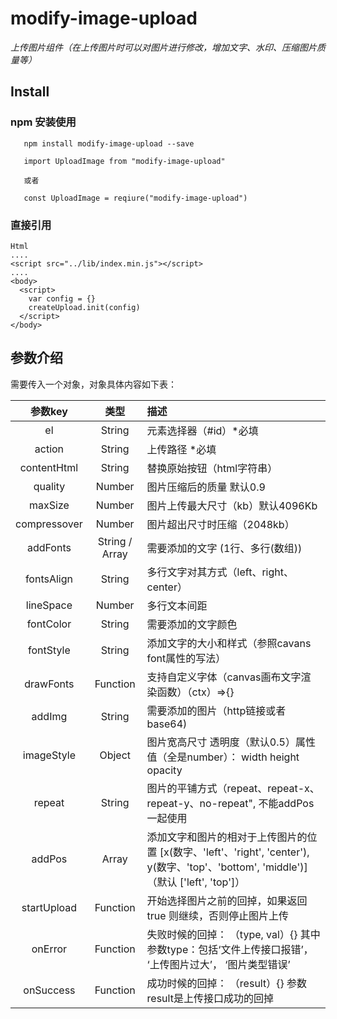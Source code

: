 # modify-image-upload

  *上传图片组件（在上传图片时可以对图片进行修改，增加文字、水印、压缩图片质量等）*

## Install
### npm 安装使用
```
   npm install modify-image-upload --save

   import UploadImage from "modify-image-upload"

   或者
   
   const UploadImage = reqiure("modify-image-upload")
```
### 直接引用
```
Html
....
<script src="../lib/index.min.js"></script>
....
<body>
  <script>
    var config = {}
    createUpload.init(config)
  </script>
</body>
```
## 参数介绍
需要传入一个对象，对象具体内容如下表：

| 参数key |类型 | 描述 |
| :-------: | :------: | :--------------------------- |
|el|String|元素选择器（#id）*必填|
|action|String|上传路径 *必填|
|contentHtml|String|替换原始按钮（html字符串）|
|quality|Number|图片压缩后的质量 默认0.9|
|maxSize|Number|图片上传最大尺寸（kb）默认4096Kb|
|compressover|Number|图片超出尺寸时压缩（2048kb）|
|addFonts|String / Array|需要添加的文字 (1行、多行(数组))|
|fontsAlign|String|多行文字对其方式（left、right、center）|
|lineSpace|Number|多行文本间距|
|fontColor|String|需要添加的文字颜色|
|fontStyle|String|添加文字的大小和样式（参照cavans font属性的写法）|
|drawFonts|Function|支持自定义字体（canvas画布文字渲染函数）（ctx）=>{}|
|addImg|String|需要添加的图片（http链接或者base64)|
|imageStyle|Object| 图片宽高尺寸 透明度（默认0.5）属性值（全是number）： width height opacity|
|repeat|String| 图片的平铺方式（repeat、repeat-x、repeat-y、no-repeat", 不能addPos一起使用|
|addPos|Array| 添加文字和图片的相对于上传图片的位置 [x(数字、'left'、'right', 'center'), y(数字、'top'、'bottom', 'middle')] （默认 ['left', 'top']）|
|startUpload|Function|开始选择图片之前的回掉，如果返回true 则继续，否则停止图片上传|
|onError|Function|失败时候的回掉： （type, val）{} 其中参数type：包括‘文件上传接口报错’， ‘上传图片过大’， ‘图片类型错误’|
|onSuccess|Function|成功时候的回掉： （result）{}  参数result是上传接口成功的回掉|